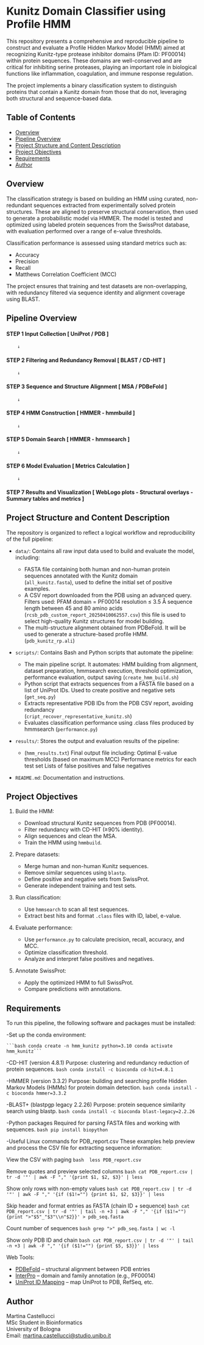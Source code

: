 
# Kunitz Domain Classifier using Profile HMM

This repository presents a comprehensive and reproducible pipeline to construct and evaluate a Profile Hidden Markov Model (HMM) aimed at recognizing Kunitz-type protease inhibitor domains (Pfam ID: PF00014) within protein sequences. These domains are well-conserved and are critical for inhibiting serine proteases, playing an important role in biological functions like inflammation, coagulation, and immune response regulation.

The project implements a binary classification system to distinguish proteins that contain a Kunitz domain from those that do not, leveraging both structural and sequence-based data.

## Table of Contents

- [Overview](#overview)
- [Pipeline Overview](#pipeline-overview)
- [Project Structure and Content Description](#project-structure-and-content-description)
- [Project Objectives](#project-objectives)
- [Requirements](#requirements)
- [Author](#author)


## Overview

The classification strategy is based on building an HMM using curated, non-redundant sequences extracted from experimentally solved protein structures. These are aligned to preserve structural conservation, then used to generate a probabilistic model via HMMER. The model is tested and optimized using labeled protein sequences from the SwissProt database, with evaluation performed over a range of e-value thresholds.

Classification performance is assessed using standard metrics such as:
- Accuracy
- Precision
- Recall
- Matthews Correlation Coefficient (MCC)

The project ensures that training and test datasets are non-overlapping, with redundancy filtered via sequence identity and alignment coverage using BLAST.

## Pipeline Overview

#### STEP 1 Input Collection [ UniProt / PDB ]

        ↓
        
#### STEP 2 Filtering and Redundancy Removal [ BLAST / CD-HIT ]

        ↓
        
#### STEP 3 Sequence and Structure Alignment [ MSA / PDBeFold ]

        ↓
        
#### STEP 4 HMM Construction [ HMMER - hmmbuild ]

        ↓
        
#### STEP 5 Domain Search [ HMMER - hmmsearch ]

        ↓
        
#### STEP 6 Model Evaluation [ Metrics Calculation ]

        ↓
        
#### STEP 7 Results and Visualization [ WebLogo plots - Structural overlays - Summary tables and metrics ]


## Project Structure and Content Description

The repository is organized to reflect a logical workflow and reproducibility of the full pipeline:

- `data/`: Contains all raw input data used to build and evaluate the model, including:
  - FASTA file containing both human and non-human protein sequences annotated with the Kunitz domain   
    (`all_kunitz.fasta`), used to define the initial set of positive examples.
  - A CSV report downloaded from the PDB using an advanced query.
    Filters used:
    PFAM domain = PF00014
    resolution ≤ 3.5 Å
    sequence length between 45 and 80 amino acids
    (`rcsb_pdb_custom_report_20250410062557.csv`) this file is used to select high-quality Kunitz 
    structures for model building. 
  - The multi-structure alignment obtained from PDBeFold.
    It will be used to generate a structure-based profile HMM. (`pdb_kunitz_rp.ali`)

- `scripts/`: Contains Bash and Python scripts that automate the pipeline:
  - The main pipeline script. It automates: HMM building from alignment, dataset preparation, hmmsearch execution, threshold optimization, performance evaluation, output saving (`create_hmm_build.sh`)
  - Python script that extracts sequences from a FASTA file based on a list of UniProt IDs.
    Used to create positive and negative sets (`get_seq.py`)
  - Extracts representative PDB IDs from the PDB CSV report, avoiding redundancy           
    (`cript_recover_representative_kunitz.sh`)
  - Evaluates classification performance using .class files produced by hmmsearch (`performance.py`)

- `results/`: Stores the output and evaluation results of the pipeline:
  - (`hmm_results.txt`)
    Final output file including:
    Optimal E-value thresholds (based on maximum MCC)
    Performance metrics for each test set
    Lists of false positives and false negatives

- `README.md`: Documentation and instructions.


## Project Objectives

1. Build the HMM:
   - Download structural Kunitz sequences from PDB (PF00014).
   - Filter redundancy with CD-HIT (≥90% identity).
   - Align sequences and clean the MSA.
   - Train the HMM using `hmmbuild`.

2. Prepare datasets:
   - Merge human and non-human Kunitz sequences.
   - Remove similar sequences using `blastp`.
   - Define positive and negative sets from SwissProt.
   - Generate independent training and test sets.

3. Run classification:
   - Use `hmmsearch` to scan all test sequences.
   - Extract best hits and format `.class` files with ID, label, e-value.

4. Evaluate performance:
   - Use `performance.py` to calculate precision, recall, accuracy, and MCC.
   - Optimize classification threshold.
   - Analyze and interpret false positives and negatives.

5. Annotate SwissProt:
   - Apply the optimized HMM to full SwissProt.
   - Compare predictions with annotations.

## Requirements

To run this pipeline, the following software and packages must be installed:

-Set up the conda environment:
<pre><code>```bash conda create -n hmm_kunitz python=3.10 conda activate hmm_kunitz```</code></pre>

-CD-HIT (version 4.8.1)
Purpose: clustering and redundancy reduction of protein sequences.
```bash conda install -c bioconda cd-hit=4.8.1``` 

-HMMER (version 3.3.2)
Purpose: building and searching profile Hidden Markov Models (HMMs) for protein domain detection.
```bash conda install -c bioconda hmmer=3.3.2``` 

-BLAST+ (blastpgp legacy 2.2.26)
Purpose: protein sequence similarity search using blastp.
```bash conda install -c bioconda blast-legacy=2.2.26``` 

-Python packages
Required for parsing FASTA files and working with sequences.
```bash pip install biopython``` 

-Useful Linux commands for PDB_report.csv
These examples help preview and process the CSV file for extracting sequence information:

View the CSV with paging
```bash  less PDB_report.csv```

Remove quotes and preview selected columns
```bash cat PDB_report.csv | tr -d '"' | awk -F "," '{print $1, $2, $3}' | less```

Show only rows with non-empty values
```bash cat PDB_report.csv | tr -d '"' | awk -F "," '{if ($1!="") {print $1, $2, $3}}' | less```

Skip header and format entries as FASTA (chain ID + sequence)
```bash cat PDB_report.csv | tr -d '"' | tail -n +3 | awk -F "," '{if ($1!="") {print ">"$5"_"$3"\\n"$2}}' > pdb_seq.fasta```

Count number of sequences
```bash grep ">" pdb_seq.fasta | wc -l```

Show only PDB ID and chain
```bash cat PDB_report.csv | tr -d '"' | tail -n +3 | awk -F "," '{if ($1!="") {print $5, $3}}' | less```

Web Tools:
- [PDBeFold](https://www.ebi.ac.uk/msd-srv/ssm) – structural alignment between PDB entries  
- [InterPro](https://www.ebi.ac.uk/interpro/) – domain and family annotation (e.g., PF00014)  
- [UniProt ID Mapping](https://www.uniprot.org/uploadlists/) – map UniProt to PDB, RefSeq, etc.


## Author

Martina Castellucci  
MSc Student in Bioinformatics  
University of Bologna  
Email: martina.castellucci@studio.unibo.it



